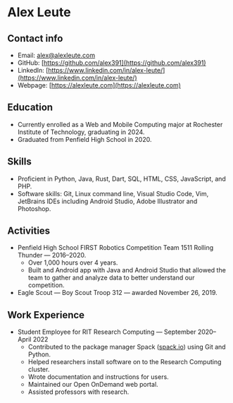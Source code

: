 # Alex Leute
## Contact info
- Email: [alex@alexleute.com](mailto:alex@alexleute.com)
- GitHub: [https://github.com/alex391](https://github.com/alex391)
- LinkedIn: [https://www.linkedin.com/in/alex-leute/](https://www.linkedin.com/in/alex-leute/)
- Webpage: [https://alexleute.com](https://alexleute.com)

## Education
- Currently enrolled as a Web and Mobile Computing major at Rochester Institute of Technology, graduating in 2024.
- Graduated from Penfield High School in 2020.

## Skills
- Proficient in Python, Java, Rust, Dart, SQL, HTML, CSS, JavaScript, and PHP.
- Software skills: Git, Linux command line, Visual Studio Code, Vim, JetBrains IDEs including Android Studio, Adobe Illustrator and Photoshop.

## Activities
- Penfield High School FIRST Robotics Competition Team 1511 Rolling Thunder &mdash; 2016&ndash;2020.
    - Over 1,000 hours over 4 years.
    - Built and Android app with Java and Android Studio that allowed the team to gather and analyze data to better understand our competition.
- Eagle Scout &mdash; Boy Scout Troop 312 &mdash; awarded November 26, 2019.

## Work Experience
- Student Employee for RIT Research Computing &mdash; September 2020&ndash;April 2022
    - Contributed to the package manager Spack ([spack.io](https://spack.io/)) using Git and Python.
    - Helped researchers install software on to the Research Computing cluster.
    - Wrote documentation and instructions for users.
    - Maintained our Open OnDemand web portal.
    - Assisted professors with research.